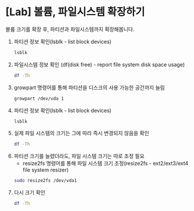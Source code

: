 # [Lab] 볼륨, 파일시스템 확장하기

볼륨 크기를 확장 후, 파티션과 파일시스템까지 확장해봅니다.

1. 파티션 정보 확인(lsblk - list block devices)
    ```bash
    lsblk
    ```
2. 파일시스템 정보 확인 (df(disk free) - report file system disk space usage)
    ```bash
    df -Th
    ```
3. growpart 명령어를 통해 파티션을 디스크의 사용 가능한 공간까지 늘림
    ```bash
    growpart /dev/vda 1
    ```
4. 파티션 정보 확인(lsblk - list block devices)
    ```bash
    lsblk
    ```
5. 실제 파일 시스템의 크기는 그에 따라 즉시 변경되지 않음을 확인
    ```bash
    df -Th
    ```
6. 파티션 크기를 늘렸더라도, 파일 시스템 크기는 따로 조정 필요
   - resize2fs 명령어를 통해 파일 시스템 크기 조정(resize2fs - ext2/ext3/ext4 file system resizer)
    ```bash
    sudo resize2fs /dev/vda1
    ```
7. 다시 크기 확인
    ```bash
    df -Th
    ```
